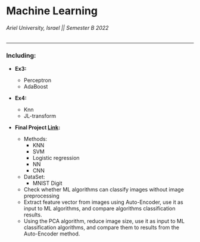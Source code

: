 # Machine Learning

###### Ariel University, Israel || Semester B 2022

----------------------------------------------------------------------------

### Including:

* **Ex3:**
  * Perceptron
  * AdaBoost

* **Ex4:**
  * Knn
  * JL-transform
 
* **Final Project [Link](https://colab.research.google.com/drive/1VcUgijfN7fyAbcL2zza4GUZNuhmdnI51?usp=drive_link):**
  * Methods: 
    * KNN
    * SVM
    * Logistic regression
    * NN
    * CNN
  * DataSet:
    * MNIST Digit
  * Check whether ML algorithms can classify images without image preprocessing
  * Extract feature vector from images using Auto-Encoder, use it as input to ML algorithms, and compare algorithms classification results.
  * Using the PCA algorithm, reduce image size, use it as input to ML classification algorithms, and compare them to results from the Auto-Encoder method.
  
